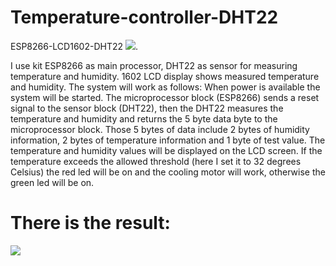 # Temperature-controller-DHT22
ESP8266-LCD1602-DHT22
<img src="https://raw.githubusercontent.com/taikhoancuangoc/Temperature-controller-DHT22/main/hardware_connection_diagram.jpg">.

I use kit ESP8266 as main processor, DHT22 as sensor for measuring temperature and humidity. 1602 LCD display shows measured temperature and humidity. The system will work as follows: When power is available the system will be started. The microprocessor block (ESP8266) sends a reset signal to the sensor block (DHT22), then the DHT22 measures the temperature and humidity and returns the 5 byte data byte to the microprocessor block. Those 5 bytes of data include 2 bytes of humidity information, 2 bytes of temperature information and 1 byte of test value. The temperature and humidity values will be displayed on the LCD screen. If the temperature exceeds the allowed threshold (here I set it to 32 degrees Celsius) the red led will be on and the cooling motor will work, otherwise the green led will be on.
# There is the result:
<img src="https://raw.githubusercontent.com/taikhoancuangoc/Temperature-controller-DHT22/main/result.jpg">
